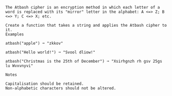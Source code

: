     The Atbash cipher is an encryption method in which each letter of a word is replaced with its "mirror" letter in the alphabet: A <=> Z; B <=> Y; C <=> X; etc.

    Create a function that takes a string and applies the Atbash cipher to it.
    Examples

    atbash("apple") ➞ "zkkov"

    atbash("Hello world!") ➞ "Svool dliow!"

    atbash("Christmas is the 25th of December") ➞ "Xsirhgnzh rh gsv 25gs lu Wvxvnyvi"

    Notes

    Capitalisation should be retained.
    Non-alphabetic characters should not be altered.